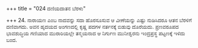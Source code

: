 +++
title = "024 ದಣಿಯದಾತನ ಬೆರಳು"

+++
24. ನಾರಾಯಣ ಎಂಬ ನಾದವನ್ನು ಸದಾ ಹೊರಸೂಸುವ ಆ ವೀಣೆಯನ್ನು ಎಷ್ಟು ನುಡಿಸಿದರೂ ಆತನ ಬೆರಳಿಗೆ ದಣಿವಾಗದು. ಅವನ ಹೃದಯದ ಅಂಗಣದಲ್ಲಿ ಕೃಷ್ಣ ಪದಗಳ ನರ್ತನಕ್ಕೆ ಬಿಡುವು ದೊರೆಯದು. ಪ್ರಣವರೂಪದ ಭಾವಶುದ್ಧಿಯ ಗಣಿಯಾದ ಮುರಾರಿಯಲ್ಲೇ ತನ್ಮಯನಾದ ಆ ನಿರ್ಗುಣ ಮುನೀಶ್ವರನು ಇಂದ್ರಪ್ರಸ್ಥ ಪಟ್ಟಣಕ್ಕೆ ಇಳಿದು ಬಂದ.